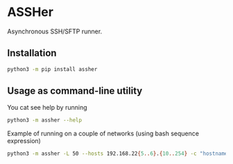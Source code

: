 # ASSHer
Asynchronous SSH/SFTP runner.

## Installation

```sh
python3 -m pip install assher
```

## Usage as command-line utility
You cat see help by running
```sh
python3 -m assher --help
```
Example of running on a couple of networks (using bash sequence expression)
```sh
python3 -m assher -L 50 --hosts 192.168.22{5..6}.{10..254} -c "hostname -s" -U root -i ~/.ssh/very_secret_privkey
```